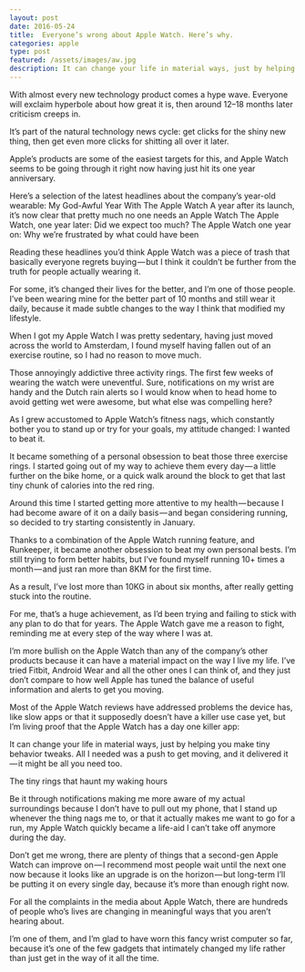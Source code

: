 ```yaml
---
layout: post
date: 2016-05-24
title:  Everyone’s wrong about Apple Watch. Here’s why.
categories: apple
type: post
featured: /assets/images/aw.jpg
description: It can change your life in material ways, just by helping you make tiny behavior tweaks. All I needed was a push to get moving, and it delivered it — it might be all you need too.
---
```


With almost every new technology product comes a hype wave. Everyone will exclaim hyperbole about how great it is, then around 12–18 months later criticism creeps in.

It’s part of the natural technology news cycle: get clicks for the shiny new thing, then get even more clicks for shitting all over it later.

Apple’s products are some of the easiest targets for this, and Apple Watch seems to be going through it right now having just hit its one year anniversary.

Here’s a selection of the latest headlines about the company’s year-old wearable:
My God-Awful Year With The Apple Watch
A year after its launch, it’s now clear that pretty much no one needs an Apple Watch
The Apple Watch, one year later: Did we expect too much?
The Apple Watch one year on: Why we’re frustrated by what could have been

Reading these headlines you’d think Apple Watch was a piece of trash that basically everyone regrets buying — but I think it couldn’t be further from the truth for people actually wearing it.

For some, it’s changed their lives for the better, and I’m one of those people. I’ve been wearing mine for the better part of 10 months and still wear it daily, because it made subtle changes to the way I think that modified my lifestyle.

When I got my Apple Watch I was pretty sedentary, having just moved across the world to Amsterdam, I found myself having fallen out of an exercise routine, so I had no reason to move much.

Those annoyingly addictive three activity rings.
The first few weeks of wearing the watch were uneventful. Sure, notifications on my wrist are handy and the Dutch rain alerts so I would know when to head home to avoid getting wet were awesome, but what else was compelling here?

As I grew accustomed to Apple Watch’s fitness nags, which constantly bother you to stand up or try for your goals, my attitude changed: I wanted to beat it.

It became something of a personal obsession to beat those three exercise rings. I started going out of my way to achieve them every day — a little further on the bike home, or a quick walk around the block to get that last tiny chunk of calories into the red ring.

Around this time I started getting more attentive to my health — because I had become aware of it on a daily basis — and began considering running, so decided to try starting consistently in January.

Thanks to a combination of the Apple Watch running feature, and Runkeeper, it became another obsession to beat my own personal bests. I’m still trying to form better habits, but I’ve found myself running 10+ times a month — and just ran more than 8KM for the first time.

As a result, I’ve lost more than 10KG in about six months, after really getting stuck into the routine.

For me, that’s a huge achievement, as I’d been trying and failing to stick with any plan to do that for years. The Apple Watch gave me a reason to fight, reminding me at every step of the way where I was at.

I’m more bullish on the Apple Watch than any of the company’s other products because it can have a material impact on the way I live my life. I’ve tried Fitbit, Android Wear and all the other ones I can think of, and they just don’t compare to how well Apple has tuned the balance of useful information and alerts to get you moving.

Most of the Apple Watch reviews have addressed problems the device has, like slow apps or that it supposedly doesn’t have a killer use case yet, but I’m living proof that the Apple Watch has a day one killer app:

It can change your life in material ways, just by helping you make tiny behavior tweaks. All I needed was a push to get moving, and it delivered it — it might be all you need too.

The tiny rings that haunt my waking hours

Be it through notifications making me more aware of my actual surroundings because I don’t have to pull out my phone, that I stand up whenever the thing nags me to, or that it actually makes me want to go for a run, my Apple Watch quickly became a life-aid I can’t take off anymore during the day.

Don’t get me wrong, there are plenty of things that a second-gen Apple Watch can improve on — I recommend most people wait until the next one now because it looks like an upgrade is on the horizon — but long-term I’ll be putting it on every single day, because it’s more than enough right now.

For all the complaints in the media about Apple Watch, there are hundreds of people who’s lives are changing in meaningful ways that you aren’t hearing about.

I’m one of them, and I’m glad to have worn this fancy wrist computer so far, because it’s one of the few gadgets that intimately changed my life rather than just get in the way of it all the time.